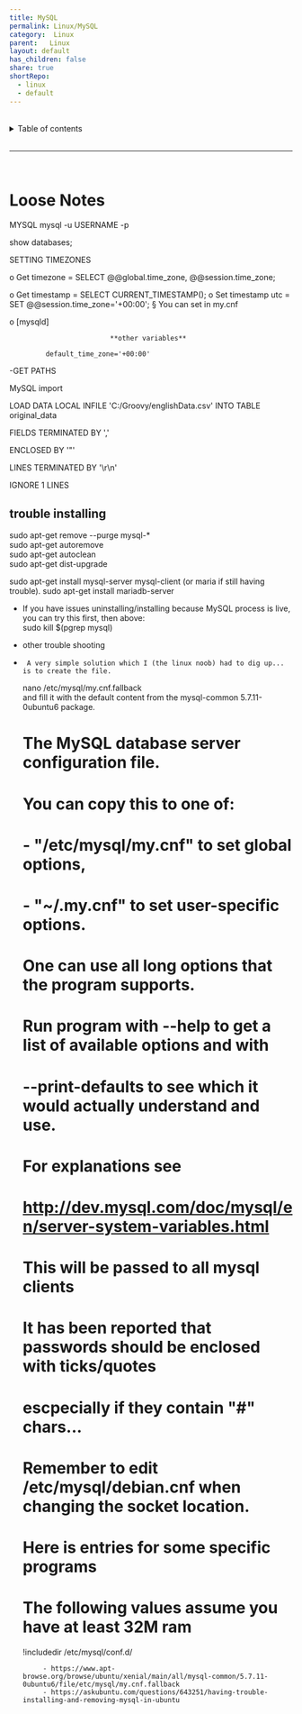 ```yaml
---
title: MySQL    
permalink: Linux/MySQL    
category:  Linux    
parent:   Linux    
layout: default    
has_children: false    
share: true    
shortRepo:    
  - linux    
  - default    
---
```

    
    
<br/>    
    
<details markdown="block">    
<summary>    
Table of contents    
</summary>    
{: .text-delta }    
1. TOC    
{:toc}    
</details>    
    
<br/>    
    
***    
    
<br/>    
    
# Loose Notes    
    
MYSQL mysql -u USERNAME -p    
    
show databases;    
    
SETTING TIMEZONES    
    
o Get timezone = SELECT @@global.time_zone, @@session.time_zone;    
    
o Get timestamp = SELECT CURRENT_TIMESTAMP(); o Set timestamp utc = SET @@session.time_zone='+00:00'; § You can set in my.cnf    
    
o [mysqld]    
    
                             **other variables**    
    
             default_time_zone='+00:00'    
    
-GET PATHS    
    
MySQL import    
    
LOAD DATA LOCAL INFILE 'C:/Groovy/englishData.csv' INTO TABLE original_data    
    
FIELDS TERMINATED BY ','    
    
ENCLOSED BY '"'    
    
LINES TERMINATED BY '\r\n'    
    
IGNORE 1 LINES    
    
## trouble installing    
    
sudo apt-get remove --purge mysql-\*    
sudo apt-get autoremove    
sudo apt-get autoclean    
sudo apt-get dist-upgrade    
    
sudo apt-get install mysql-server mysql-client (or maria if still having trouble). sudo apt-get install mariadb-server    
    
- If you have issues uninstalling/installing because MySQL process is live, you can try this first, then above:    
  sudo kill $(pgrep mysql)    
    
    
- other trouble shooting    
-      A very simple solution which I (the linux noob) had to dig up... is to create the file.    
    
  nano /etc/mysql/my.cnf.fallback    
  and fill it with the default content from the mysql-common 5.7.11-0ubuntu6 package.    
    
  #    
  # The MySQL database server configuration file.    
  #    
  # You can copy this to one of:    
  # - "/etc/mysql/my.cnf" to set global options,    
  # - "~/.my.cnf" to set user-specific options.    
  #         
  # One can use all long options that the program supports.    
  # Run program with --help to get a list of available options and with    
  # --print-defaults to see which it would actually understand and use.    
  #    
  # For explanations see    
  # http://dev.mysql.com/doc/mysql/en/server-system-variables.html    
    
  # This will be passed to all mysql clients    
  # It has been reported that passwords should be enclosed with ticks/quotes    
  # escpecially if they contain "#" chars...    
  # Remember to edit /etc/mysql/debian.cnf when changing the socket location.    
    
  # Here is entries for some specific programs    
  # The following values assume you have at least 32M ram    
    
  !includedir /etc/mysql/conf.d/    
    
           - https://www.apt-browse.org/browse/ubuntu/xenial/main/all/mysql-common/5.7.11-0ubuntu6/file/etc/mysql/my.cnf.fallback    
           - https://askubuntu.com/questions/643251/having-trouble-installing-and-removing-mysql-in-ubuntu